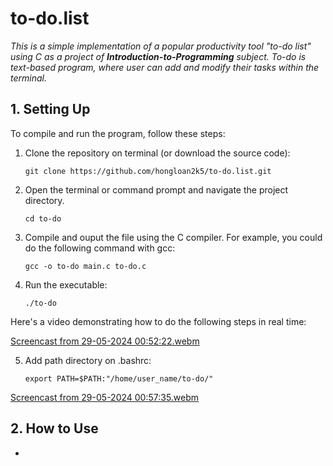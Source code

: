 # to-do.list
_This is a simple implementation of a popular productivity tool "to-do list" using C as a project of ***Introduction-to-Programming*** subject. To-do is text-based program, where user can add and modify their tasks within the terminal._
## 1. Setting Up
To compile and run the program, follow these steps:
   1. Clone the repository on terminal (or download the source code):

      ```
      git clone https://github.com/hongloan2k5/to-do.list.git
      ```
   
   2. Open the terminal or command prompt and navigate the project directory.

      ```
      cd to-do
      ```
   
   3. Compile and ouput the file using the C compiler. For example, you could do the following command with gcc:

      ```
      gcc -o to-do main.c to-do.c
      ```
   
   4. Run the executable:

      ```
      ./to-do
      ```

Here's a video demonstrating how to do the following steps in real time: 

[Screencast from 29-05-2024 00:52:22.webm](https://github.com/hongloan2k5/to-do.list/assets/169520839/7e6fab03-71c3-4f54-8287-cf2729d24532)


   5. Add path directory on .bashrc:

      ```
      export PATH=$PATH:"/home/user_name/to-do/"
      ```
      
[Screencast from 29-05-2024 00:57:35.webm](https://github.com/hongloan2k5/to-do.list/assets/169520839/1ee820a1-68ef-43c1-9820-3d69e8b71f30)


## 2. How to Use
* 

